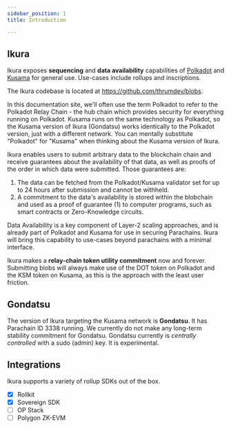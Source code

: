 ```yaml
---
sidebar_position: 1
title: Introduction

---
```


## Ikura

Ikura exposes **sequencing** and **data availability** capabilities of [Polkadot](https://polkadot.network) and [Kusama](https://kusama.network) for general use. Use-cases include rollups and inscriptions.

The Ikura codebase is located at https://github.com/thrumdev/blobs.

In this documentation site, we'll often use the term Polkadot to refer to the Polkadot Relay Chain - the hub chain which provides security for everything running on Polkadot. Kusama runs on the same technology as Polkadot, so the Kusama version of Ikura (Gondatsu) works identically to the Polkadot version, just with a different network. You can mentally substitute "Polkadot" for "Kusama" when thinking about the Kusama version of Ikura.

Ikura enables users to submit arbitrary data to the blockchain chain and receive guarantees about the availability of that data, as well as proofs of the order in which data were submitted. Those guarantees are:
  1. The data can be fetched from the Polkadot/Kusama validator set for up to 24 hours after submission and cannot be withheld.
  2. A commitment to the data's availability is stored within the blobchain and used as a proof of guarantee (1) to computer programs, such as smart contracts or Zero-Knowledge circuits.

Data Availability is a key component of Layer-2 scaling approaches, and is already part of Polkadot and Kusama for use in securing Parachains. Ikura will bring this capability to use-cases beyond parachains with a minimal interface.

Ikura makes a **relay-chain token utility commitment** now and forever. Submitting blobs will always make use of the DOT token on Polkadot and the KSM token on Kusama, as this is the approach with the least user friction.

## Gondatsu

The version of Ikura targeting the Kusama network is **Gondatsu**. It has Parachain ID 3338 running. We currently do not make any long-term stability commitment for Gondatsu. Gondatsu currently is _centrally controlled_ with a sudo (admin) key. It is experimental.

## Integrations

Ikura supports a variety of rollup SDKs out of the box.
  - [x] Rollkit
  - [x] Sovereign SDK
  - [ ] OP Stack
  - [ ] Polygon ZK-EVM
